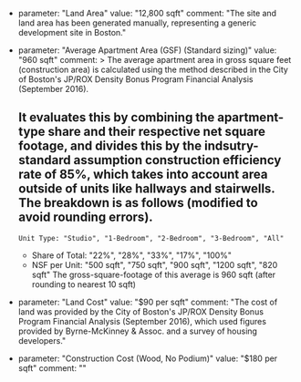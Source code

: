 - 
  parameter: "Land Area"
  value: "12,800 sqft"
  comment: "The site and land area has been generated manually, representing a generic development site in Boston."
- 
  parameter: "Average Apartment Area (GSF) (Standard sizing)"
  value: "960 sqft"
  comment: >
  The average apartment area in gross square feet (construction area) is calculated using the method described in the City of Boston's JP/ROX Density Bonus Program Financial Analysis (September 2016).
   
   It evaluates this by combining the apartment-type share and their respective net square footage, and divides this by the indsutry-standard assumption construction efficiency rate of 85%, which takes into account area outside of units like hallways and stairwells. The breakdown is as follows (modified to avoid rounding errors).
    -
      Unit Type: "Studio", "1-Bedroom", "2-Bedroom", "3-Bedroom", "All"
    -
      Share of Total: "22%", "28%", "33%", "17%", "100%"
    -
      NSF per Unit: "500 sqft", "750 sqft", "900 sqft", "1200 sqft", "820 sqft"
    The gross-square-footage of this average is 960 sqft (after rounding to nearest 10 sqft)
-
  parameter: "Land Cost"
  value: "$90 per sqft"
  comment: "The cost of land was provided by the City of Boston's JP/ROX Density Bonus Program Financial Analysis (September 2016), which used figures provided by Byrne-McKinney & Assoc. and a survey of housing developers."
-
  parameter: "Construction Cost (Wood, No Podium)"
  value: "$180 per sqft"
  comment: ""